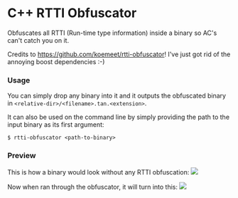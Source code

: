 # C++ RTTI Obfuscator
Obfuscates all RTTI (Run-time type information) inside a binary so AC's can't catch you on it.

Credits to https://github.com/koemeet/rtti-obfuscator!
I've just got rid of the annoying boost dependencies :-)

### Usage
You can simply drop any binary into it and it outputs the obfuscated binary in `<relative-dir>/<filename>.tan.<extension>`.

It can also be used on the command line by simply providing the path to the input binary as its first argument:
```
$ rtti-obfuscator <path-to-binary>
```

### Preview

This is how a binary would look without any RTTI obfuscation:
![](https://i.imgur.com/GDWNMNY.png)

Now when ran through the obfuscator, it will turn into this:
![](https://i.imgur.com/02MnMbm.png)
